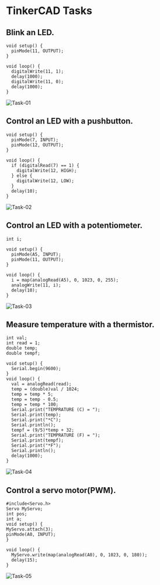 # TinkerCAD Tasks

## Blink an LED.
```
void setup() {
  pinMode(11, OUTPUT);
}

void loop() {
  digitalWrite(11, 1);
  delay(1000);
  digitalWrite(11, 0);
  delay(1000); 
}
```
![Task-01](img/task01.png)

## Control an LED with a pushbutton.
```
void setup() {
  pinMode(7, INPUT);
  pinMode(12, OUTPUT);
}

void loop() {
  if (digitalRead(7) == 1) {
    digitalWrite(12, HIGH);
  } else {
    digitalWrite(12, LOW);
  }
  delay(10);
}
```
![Task-02](img/task02.png)

## Control an LED with a potentiometer.
```
int i;

void setup() {
  pinMode(A5, INPUT);
  pinMode(11, OUTPUT);
}

void loop() {
  i = map(analogRead(A5), 0, 1023, 0, 255);
  analogWrite(11, i);
  delay(10);
}
```
![Task-03](img/task03.png)

## Measure temperature with a thermistor.
```
int val;
int read = 1;
double temp;
double tempf;

void setup() {
  Serial.begin(9600);
}
void loop() {
  val = analogRead(read);
  temp = (double)val / 1024;
  temp = temp * 5;
  temp = temp - 0.5;
  temp = temp * 100;
  Serial.print("TEMPRATURE (C) = ");
  Serial.print(temp);
  Serial.print("*C");
  Serial.println();
  tempf = (9/5)*temp + 32;
  Serial.print("TEMPRATURE (F) = ");
  Serial.print(tempf);
  Serial.print("*F");
  Serial.println();
  delay(1000);
}
```
![Task-04](img/task04.png)

## Control a servo motor(PWM).
```
#include<Servo.h>
Servo MyServo;
int pos;
int a;
void setup() {
MyServo.attach(3);
pinMode(A0, INPUT);
}

void loop() {
  MyServo.write(map(analogRead(A0), 0, 1023, 0, 180));
  delay(15);
}
```
![Task-05](img/task05.png)
